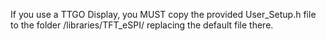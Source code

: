 If you use a TTGO Display, you MUST copy the provided User_Setup.h file to the folder /libraries/TFT_eSPI/ replacing the default file there.
